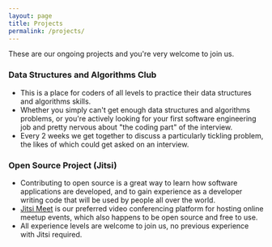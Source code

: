 ```yaml
---
layout: page
title: Projects
permalink: /projects/
---
```


These are our ongoing projects and you're very welcome to join us.

### Data Structures and Algorithms Club

- This is a place for coders of all levels to practice their data structures and algorithms skills. 
- Whether you simply can't get enough data structures and algorithms problems, or you're actively looking for your first software engineering job and pretty nervous about "the coding part" of the interview.
- Every 2 weeks we get together to discuss a particularly tickling problem, the likes of which could get asked on an interview.
  
### Open Source Project (Jitsi)

- Contributing to open source is a great way to learn how software applications are developed, and to gain experience
as a developer writing code that will be used by people all over the world.
- [Jitsi Meet](https://meet.jit.si/) is our preferred video conferencing platform for hosting online meetup events,
which also happens to be open source and free to use.
- All experience levels are welcome to join us, no previous experience with Jitsi required.

